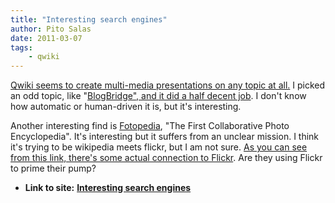 ```yaml
---
title: "Interesting search engines"
author: Pito Salas
date: 2011-03-07
tags:
    - qwiki
---
```




[Qwiki seems to create multi-media presentations on any topic at
all.](<http://www.qwiki.com>) I picked an odd topic, like "[BlogBridge", and
it did a half decent job](<http://www.qwiki.com/q/#!/BlogBridge>). I don't
know how automatic or human-driven it is, but it's interesting.

Another interesting find is [Fotopedia](<http://www.fotopedia.com>), "The
First Collaborative Photo Encyclopedia". It's interesting but it suffers from
an unclear mission. I think it's trying to be wikipedia meets flickr, but I am
not sure. [As you can see from this link, there's some actual connection to
Flickr](<http://www.fotopedia.com/items/flickr-3255348609>). Are they using
Flickr to prime their pump?


* **Link to site:** **[Interesting search engines](None)**
